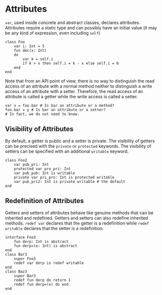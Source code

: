 # Attributes

`var`, used inside concrete and abstract classes, declares attributes. Attributes require a static type and can possibly have an initial value (it may be any kind of expression, even including
`self`)

~~~
class Foo
    var i: Int = 5
    fun dec(x: Int)
    do
        var k = self.i
        if k > x then self.i = k - x else self.i = 0
    end
end
~~~

Note that from an API point of view, there is no way to distinguish the read access of an attribute with a normal method neither to distinguish a write access of an attribute with a setter. Therefore, the read access of an attribute is called a getter while the write access is called a setter.

~~~nitish
var x = foo.bar # Is bar an attribute or a method?
foo.bar = y # Is bar an attribute or a setter?
# In fact, we do not need to know.
~~~

## Visibility of Attributes

By default, a getter is public and a setter is private. The visibility of getters can be precised with the `private` or `protected` keywords. The visibility of setters can be specified with an
additional `writable` keyword.

~~~
class Foo2
    var pub_pri: Int
    protected var pro_pri: Int
    var pub_pub: Int is writable
    private var pri_pro: Int is protected writable
    var pub_pri2: Int is private writable # the default
end
~~~

## Redefinition of Attributes

Getters and setters of attributes behave like genuine methods that can be inherited and redefined. Getters and setters can also redefine inherited methods. `redef var` declares that the getter is
a redefinition while `redef writable` declares that the setter is a redefinition.

~~~
interface Foo3
    fun derp: Int is abstract
    fun derp=(o: Int) is abstract
end
class Bar3
    super Foo3
    redef var derp is redef writable
end
class Baz3
    super Bar3
    redef fun derp do return 1
    redef fun derp=(o) do end
end
~~~
